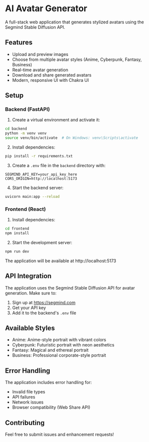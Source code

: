 # AI Avatar Generator

A full-stack web application that generates stylized avatars using the Segmind Stable Diffusion API.

## Features

- Upload and preview images
- Choose from multiple avatar styles (Anime, Cyberpunk, Fantasy, Business)
- Real-time avatar generation
- Download and share generated avatars
- Modern, responsive UI with Chakra UI

## Setup

### Backend (FastAPI)

1. Create a virtual environment and activate it:
```bash
cd backend
python -m venv venv
source venv/bin/activate  # On Windows: venv\Scripts\activate
```

2. Install dependencies:
```bash
pip install -r requirements.txt
```

3. Create a `.env` file in the `backend` directory with:
```
SEGMIND_API_KEY=your_api_key_here
CORS_ORIGIN=http://localhost:5173
```

4. Start the backend server:
```bash
uvicorn main:app --reload
```

### Frontend (React)

1. Install dependencies:
```bash
cd frontend
npm install
```

2. Start the development server:
```bash
npm run dev
```

The application will be available at http://localhost:5173

## API Integration

The application uses the Segmind Stable Diffusion API for avatar generation. Make sure to:
1. Sign up at https://segmind.com
2. Get your API key
3. Add it to the backend's `.env` file

## Available Styles

- Anime: Anime-style portrait with vibrant colors
- Cyberpunk: Futuristic portrait with neon aesthetics
- Fantasy: Magical and ethereal portrait
- Business: Professional corporate-style portrait

## Error Handling

The application includes error handling for:
- Invalid file types
- API failures
- Network issues
- Browser compatibility (Web Share API)

## Contributing

Feel free to submit issues and enhancement requests! 